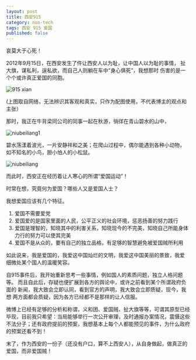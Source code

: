 ```yaml
---
layout: post
title: 西安915
category: non-tech
tags: 西安 915 爱国
published: false
---
```



哀莫大于心死！

2012年9月15日，在西安发生了件让西安人以为耻，让中国人以为耻的事情，
扯大旗，谋私利，逞私欲，而自己人则躺在车中“身心俱死”，我想那时
伤害的是一个个或许真正爱国的同胞。

![915 xian](/assets/images/915.jpg)

(上图取自网络，无法辨识其客观和真实，只作为配图使用，不代表博主的观点和主张）

那时，我正在牛背梁同公司的同事一起在秋游，徜徉在青山碧水的山中，

![niubeiliang1](/assets/images/niubeiliang1.jpg)


碧水荡漾着波光，一片安静祥和之美；在爬山过程中，偶尔能遇到各种小动物，
如不知名的小鸟，胆小怕人的小松鼠。

![niubeiliang](/assets/images/niubeiliang2.jpg)

而此时，西安正在经历着让人寒心的所谓“爱国运动”！

时常在想，究竟何为爱国？哪些人又是爱国人士？

我想爱国应该有几个特征。

1. 爱国不需要爱党
2. 爱国爱的是国家里面的人民，公平正义的社会环境，惩恶扬善的努力践行
3. 爱国是理智的，知晓其中的利害关系，知晓现今的不完美，知晓自己所能身体力行的努力可以使其完美
4. 爱国不是从众的，要有自己的独立品格，有足够的智慧避免被爱国贼所利用

如此说来，我是爱国的，我爱这中国灿烂的文明，我爱这中国美丽的景致，我爱
细微处某个国人的温暖笑容。


自915事件后，我开始重新思考一些事情，例如国人的素质问题，独立人格问题等。
而且自此后，存疑也便扩展到各方的舆论中，或许之前看到某个所谓政府负面的
新闻，我大致会立即认同，看到官方的声明，我大致会立即质疑，现今，我想
两方面都会质疑，因为各方已经都不是那样的让人信服。

微博上已经有足够的分析和称谓，义和团、爱国贼、扯大旗等等，可谓其原型已经
毕现，目前我只希望：当局能够举行一次公开审理，及时通报办案情况，震慑这些
不法分子；还有政府提前的预案，我想基本上每个人都能预见的事件，为什么政府
的预案还看不到！

末了，作为西安的一份子（还没有户口，算不上西安人），从自身做起，做真正的
爱国，而非爱国贼！
